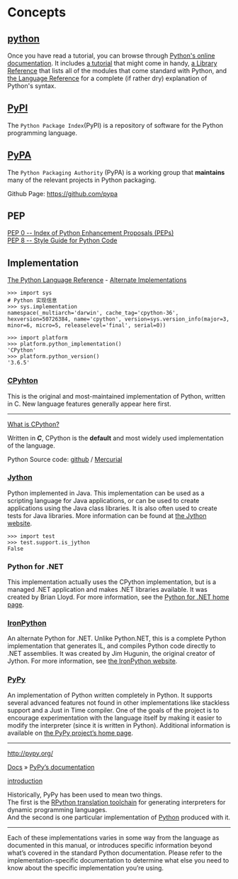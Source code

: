 # Concepts

## [python](https://www.python.org/)

Once you have read a tutorial, you can browse through [Python's online documentation](http://docs.python.org/). It includes [a tutorial](http://docs.python.org/tut/) that might come in handy, [a Library Reference](http://docs.python.org//lib/) that lists all of the modules that come standard with Python, and [the Language Reference](http://docs.python.org/ref/) for a complete (if rather dry) explanation of Python's syntax.

## [PyPI](http://pypi.python.org/pypi)

The `Python Package Index`(PyPI) is a repository of software for the Python programming language.

## [PyPA](https://www.pypa.io/)

The `Python Packaging Authority` (PyPA) is a working group that **maintains** many of the relevant projects in Python packaging.

Github Page: <https://github.com/pypa>  

## PEP

[PEP 0 -- Index of Python Enhancement Proposals (PEPs)](https://www.python.org/dev/peps/)  
[PEP 8 -- Style Guide for Python Code](https://www.python.org/dev/peps/pep-0008/)  

## Implementation

[The Python Language Reference](https://docs.python.org/3/reference/index.html) - [Alternate Implementations](https://docs.python.org/3/reference/introduction.html#alternate-implementations)  

```shell
>>> import sys
# Python 实现信息
>>> sys.implementation
namespace(_multiarch='darwin', cache_tag='cpython-36', hexversion=50726384, name='cpython', version=sys.version_info(major=3, minor=6, micro=5, releaselevel='final', serial=0))

>>> import platform
>>> platform.python_implementation()
'CPython'
>>> platform.python_version()
'3.6.5'

```

### [CPyhton](https://en.wikipedia.org/wiki/CPython)

This is the original and most-maintained implementation of Python, written in C. New language features generally appear here first.

---

[What is CPython?](https://www.quora.com/What-is-CPython)  

Written in ***C***, CPython is the **default** and most widely used implementation of the language.

Python Source code: [github](https://github.com/python/cpython) / [Mercurial](https://hg.python.org/cpython/)  

### [Jython](https://en.wikipedia.org/wiki/Jython)

Python implemented in Java. This implementation can be used as a scripting language for Java applications, or can be used to create applications using the Java class libraries. It is also often used to create tests for Java libraries. More information can be found at [the Jython website](http://www.jython.org/).

```shell
>>> import test
>>> test.support.is_jython
False
```

### Python for .NET

This implementation actually uses the CPython implementation, but is a managed .NET application and makes .NET libraries available. It was created by Brian Lloyd. For more information, see the [Python for .NET home page](https://pythonnet.github.io/).

### [IronPython](https://en.wikipedia.org/wiki/IronPython)

An alternate Python for .NET. Unlike Python.NET, this is a complete Python implementation that generates IL, and compiles Python code directly to .NET assemblies. It was created by Jim Hugunin, the original creator of Jython. For more information, see [the IronPython website](http://ironpython.net/).

### [PyPy](https://en.wikipedia.org/wiki/PyPy)

An implementation of Python written completely in Python. It supports several advanced features not found in other implementations like stackless support and a Just in Time compiler. One of the goals of the project is to encourage experimentation with the language itself by making it easier to modify the interpreter (since it is written in Python). Additional information is available on [the PyPy project’s home page](http://pypy.org/).

---

<http://pypy.org/>

[Docs](http://doc.pypy.org/en/latest/#) » [PyPy’s documentation](http://doc.pypy.org/en/latest/)

[introduction](http://doc.pypy.org/en/latest/introduction.html)

Historically, PyPy has been used to mean two things.   
The first is the [RPython translation toolchain](http://rpython.readthedocs.io/en/latest/index.html#index) for generating interpreters for dynamic programming languages.  
And the second is one particular implementation of [Python](http://python.org/) produced with it.  

---

Each of these implementations varies in some way from the language as documented in this manual, or introduces specific information beyond what’s covered in the standard Python documentation. Please refer to the implementation-specific documentation to determine what else you need to know about the specific implementation you’re using.
